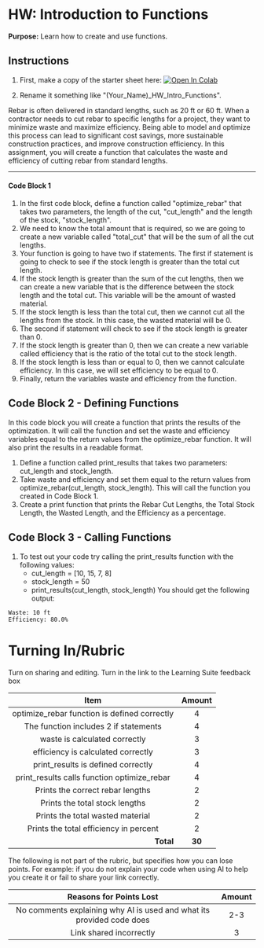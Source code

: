 #  HW: Introduction to Functions

**Purpose:** Learn how to create and use functions.

## Instructions

1. First, make a copy of the starter sheet here: <a href="https://colab.research.google.com/github/byu-cce270/content/blob/main/docs/unit2/04_intro_functions/(Starter_Workbook)_HW_Intro_Functions.ipynb" target="_blank"><img src="https://colab.research.google.com/assets/colab-badge.svg" alt="Open In Colab"/></a>

2. Rename it something like "(Your_Name)_HW_Intro_Functions".

Rebar is often delivered in standard lengths, such as 20 ft or 60 ft. When a contractor needs to cut rebar to 
specific lengths for a project, they want to minimize waste and maximize efficiency. Being able to model and 
optimize this process can lead to significant cost savings, more sustainable construction practices, and improve 
construction efficiency. In this assignment, you will create a function that calculates the waste and efficiency of 
cutting rebar from standard lengths.



---

#### Code Block 1

1. In the first code block, define a function called "optimize_rebar" that takes two parameters, the length of the 
   cut, "cut_length" and the length of the stock, "stock_length".
2. We need to know the total amount that is required, so we are going to create a new variable called 
   "total_cut" that 
   will be the sum of all the 
   cut lengths.
3. Your function is going 
   to have two if statements. The first if statement is going to check to see if the stock length is greater than 
   the total cut length.
4. If the stock length is greater than the sum of the cut lengths, then we can create a new variable that is the 
   difference between the stock length and the total cut. This variable will be the amount of wasted material.
5. If the stock length is less than the total cut, then we cannot cut all the lengths from the stock. In this case, 
   the wasted material will be 0.
6. The second if statement will check to see if the stock length is greater than 0. 
7. If the stock length is greater than 0, then we can create a new variable called efficiency that is the ratio of 
   the total cut to the stock length.
8. If the stock length is less than or equal to 0, then we cannot calculate efficiency. In this case, we will set 
   efficiency to be equal to 0.
9. Finally, return the variables waste and efficiency from the function.

## Code Block 2 - Defining Functions
In this code block you will create a function that prints the results of the optimization. It will call the function 
and set the waste and efficiency variables equal to the return values from the optimize_rebar function. It will also 
print the results in a readable format.

1. Define a function called print_results that takes two parameters: cut_length and stock_length.
2. Take waste and efficiency and set them equal to the return values from optimize_rebar(cut_length, stock_length). 
   This will call the function you created in Code Block 1.
3. Create a print function that prints the Rebar Cut Lengths, the Total Stock Length, the Wasted Length, and the 
   Efficiency as a percentage.

## Code Block 3 - Calling Functions
1. To test out your code try calling the print_results function with the following values:
   - cut_length = [10, 15, 7, 8]
   - stock_length = 50
   - print_results(cut_length, stock_length)
You should get the following output:
```
Waste: 10 ft
Efficiency: 80.0%
```
# Turning In/Rubric

Turn on sharing and editing. Turn in the link to the Learning Suite feedback box

|                    **Item**                    | **Amount** |  
|:----------------------------------------------:|:----------:|
|  optimize_rebar function is defined correctly  |     4      |
|     The function includes 2 if statements      |     4      |
|         waste is calculated correctly          |     3      |
|       efficiency is calculated correctly       |     3      |
|       print_results is defined correctly       |     4      |
|  print_results calls function optimize_rebar   |     4      |
|        Prints the correct rebar lengths        |     2      |
|         Prints the total stock lengths         |     2      |
|        Prints the total wasted material        |     2      |
|     Prints the total efficiency in percent     |     2      |
| <div style="text-align: right">**Total**</div> |   **30**   |

The following is not part of the rubric, but specifies how you can lose points. For example: if you do not explain your code when using AI to help you create it or fail to share your link correctly.

|                      **Reasons for Points Lost**                         | **Amount** |  
|:------------------------------------------------------------------------:|:----------:|
|  No comments explaining why AI is used and what its provided code does   |     2-3    |
|                       Link shared incorrectly                            |      3     |
